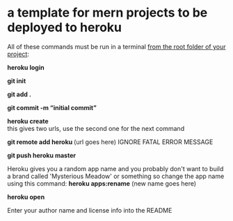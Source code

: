 # a template for mern projects to be deployed to heroku

All of these commands must be run in a terminal <u>from the root folder of your project</u>:

<b>heroku login</b>

<b>git init</b>

<b>git add .</b>

<b>git commit -m “initial commit”</b>

<b>heroku create</b>  
this gives two urls, use the second one for the next command

<b>git remote add heroku </b>(url goes here)
IGNORE FATAL ERROR MESSAGE

<b>git push heroku master</b>

Heroku gives you a random app name and you probably don't want to build a brand called 'Mysterious Meadow' or something so change the app name using this command:
<b>heroku apps:rename</b> (new name goes here)

<b>heroku open</b>

Enter your author name and license info into the README
